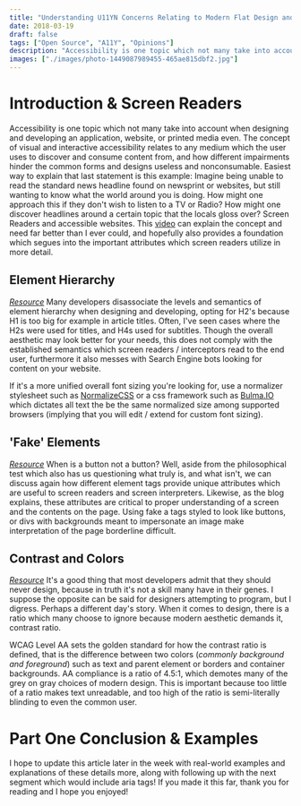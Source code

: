 ```yaml
---
title: "Understanding U11YN Concerns Relating to Modern Flat Design and Screen Readers"
date: 2018-03-19
draft: false
tags: ["Open Source", "A11Y", "Opinions"]
description: "Accessibility is one topic which not many take into account when designing and developing an application, website, or printed media even. The concept of visual and interactive accessibility relates to any medium which the user uses to discover and consume content from, and how different impairments hinder the common forms and designs useless and nonconsumable."
images: ["./images/photo-1449087989455-465ae815dbf2.jpg"]
---
```


# Introduction & Screen Readers

Accessibility is one topic which not many take into account when designing and developing an application, website, or printed media even. The concept of visual and interactive accessibility relates to any medium which the user uses to discover and consume content from, and how different impairments hinder the common forms and designs useless and nonconsumable. Easiest way to explain that last statement is this example: Imagine being unable to read the standard news headline found on newsprint or websites, but still wanting to know what the world around you is doing. How might one approach this if they don't wish to listen to a TV or Radio? How might one discover headlines around a certain topic that the locals gloss over? Screen Readers and accessible websites. This [video](https://www.youtube.com/watch?v=7Rs3YpsnfoI) can explain the concept and need far better than I ever could, and hopefully also provides a foundation which segues into the important attributes which screen readers utilize in more detail.

## Element Hierarchy

_[Resource](https://www.w3.org/WAI/tutorials/page-structure/headings/)_ Many developers disassociate the levels and semantics of element hierarchy when designing and developing, opting for H2's because H1 is too big for example in article titles. Often, I've seen cases where the H2s were used for titles, and H4s used for subtitles. Though the overall aesthetic may look better for your needs, this does not comply with the established semantics which screen readers / interceptors read to the end user, furthermore it also messes with Search Engine bots looking for content on your website.

If it's a more unified overall font sizing you're looking for, use a normalizer stylesheet such as [NormalizeCSS](https://github.com/necolas/normalize.css/) or a css framework such as [Bulma.IO](https://bulma.io) which dictates all text the be the same normalized size among supported browsers (implying that you will edit / extend for custom font sizing).

## 'Fake' Elements

_[Resource](https://www.ebayinc.com/stories/blogs/tech/how-our-css-framework-helps-enforce-accessibility/)_ When is a button not a button? Well, aside from the philosophical test which also has us questioning what truly is, and what isn't, we can discuss again how different element tags provide unique attributes which are useful to screen readers and screen interpreters. Likewise, as the blog explains, these attributes are critical to proper understanding of a screen and the contents on the page. Using fake a tags styled to look like buttons, or divs with backgrounds meant to impersonate an image make interpretation of the page borderline difficult.

## Contrast and Colors

_[Resource](http://accessible-colors.com/)_ It's a good thing that most developers admit that they should never design, because in truth it's not a skill many have in their genes. I suppose the opposite can be said for designers attempting to program, but I digress. Perhaps a different day's story. When it comes to design, there is a ratio which many choose to ignore because modern aesthetic demands it, contrast ratio.

WCAG Level AA sets the golden standard for how the contrast ratio is defined, that is the difference between two colors (_commonly background and foreground_) such as text and parent element or borders and container backgrounds. AA compliance is a ratio of 4.5:1, which demotes many of the grey on gray choices of modern design. This is important because too little of a ratio makes text unreadable, and too high of the ratio is semi-literally blinding to even the common user.

# Part One Conclusion & Examples

I hope to update this article later in the week with real-world examples and explanations of these details more, along with following up with the next segment which would include aria tags! If you made it this far, thank you for reading and I hope you enjoyed!
